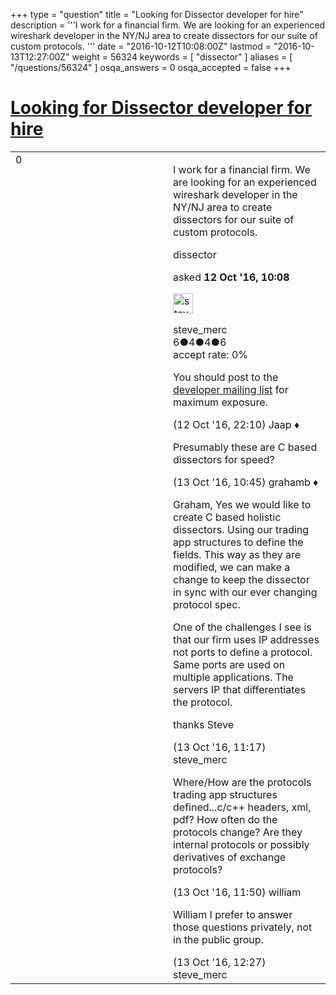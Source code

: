 +++
type = "question"
title = "Looking for Dissector developer for hire"
description = '''I work for a financial firm. We are looking for an experienced wireshark developer in the NY/NJ area to create dissectors for our suite of custom protocols. '''
date = "2016-10-12T10:08:00Z"
lastmod = "2016-10-13T12:27:00Z"
weight = 56324
keywords = [ "dissector" ]
aliases = [ "/questions/56324" ]
osqa_answers = 0
osqa_accepted = false
+++

<div class="headNormal">

# [Looking for Dissector developer for hire](/questions/56324/looking-for-dissector-developer-for-hire)

</div>

<div id="main-body">

<div id="askform">

<table id="question-table" style="width:100%;"><colgroup><col style="width: 50%" /><col style="width: 50%" /></colgroup><tbody><tr class="odd"><td style="width: 30px; vertical-align: top"><div class="vote-buttons"><span id="post-56324-upvote" class="ajax-command post-vote up" rel="nofollow" title="I like this post (click again to cancel)"> </span><div id="post-56324-score" class="post-score" title="current number of votes">0</div><span id="post-56324-downvote" class="ajax-command post-vote down" rel="nofollow" title="I dont like this post (click again to cancel)"> </span> <span id="favorite-mark" class="ajax-command favorite-mark" rel="nofollow" title="mark/unmark this question as favorite (click again to cancel)"> </span><div id="favorite-count" class="favorite-count"></div></div></td><td><div id="item-right"><div class="question-body"><p>I work for a financial firm. We are looking for an experienced wireshark developer in the NY/NJ area to create dissectors for our suite of custom protocols.<br />
</p></div><div id="question-tags" class="tags-container tags"><span class="post-tag tag-link-dissector" rel="tag" title="see questions tagged &#39;dissector&#39;">dissector</span></div><div id="question-controls" class="post-controls"></div><div class="post-update-info-container"><div class="post-update-info post-update-info-user"><p>asked <strong>12 Oct '16, 10:08</strong></p><img src="https://secure.gravatar.com/avatar/575922bd3f5d72b465eac18a045acfd7?s=32&amp;d=identicon&amp;r=g" class="gravatar" width="32" height="32" alt="steve_merc&#39;s gravatar image" /><p><span>steve_merc</span><br />
<span class="score" title="6 reputation points">6</span><span title="4 badges"><span class="badge1">●</span><span class="badgecount">4</span></span><span title="4 badges"><span class="silver">●</span><span class="badgecount">4</span></span><span title="6 badges"><span class="bronze">●</span><span class="badgecount">6</span></span><br />
<span class="accept_rate" title="Rate of the user&#39;s accepted answers">accept rate:</span> <span title="steve_merc has no accepted answers">0%</span> </br></p></div></div><div id="comments-container-56324" class="comments-container"><span id="56331"></span><div id="comment-56331" class="comment"><div id="post-56331-score" class="comment-score"></div><div class="comment-text"><p>You should post to the <a href="https://www.wireshark.org/mailman/listinfo/wireshark-dev">developer mailing list</a> for maximum exposure.</p></div><div id="comment-56331-info" class="comment-info"><span class="comment-age">(12 Oct '16, 22:10)</span> <span class="comment-user userinfo">Jaap ♦</span></div></div><span id="56343"></span><div id="comment-56343" class="comment"><div id="post-56343-score" class="comment-score"></div><div class="comment-text"><p>Presumably these are C based dissectors for speed?</p></div><div id="comment-56343-info" class="comment-info"><span class="comment-age">(13 Oct '16, 10:45)</span> <span class="comment-user userinfo">grahamb ♦</span></div></div><span id="56344"></span><div id="comment-56344" class="comment"><div id="post-56344-score" class="comment-score"></div><div class="comment-text"><p>Graham, Yes we would like to create C based holistic dissectors. Using our trading app structures to define the fields. This way as they are modified, we can make a change to keep the dissector in sync with our ever changing protocol spec.</p><p>One of the challenges I see is that our firm uses IP addresses not ports to define a protocol. Same ports are used on multiple applications. The servers IP that differentiates the protocol.</p><p>thanks Steve</p></div><div id="comment-56344-info" class="comment-info"><span class="comment-age">(13 Oct '16, 11:17)</span> <span class="comment-user userinfo">steve_merc</span></div></div><span id="56345"></span><div id="comment-56345" class="comment"><div id="post-56345-score" class="comment-score"></div><div class="comment-text"><p>Where/How are the protocols trading app structures defined...c/c++ headers, xml, pdf? How often do the protocols change? Are they internal protocols or possibly derivatives of exchange protocols?</p></div><div id="comment-56345-info" class="comment-info"><span class="comment-age">(13 Oct '16, 11:50)</span> <span class="comment-user userinfo">william</span></div></div><span id="56348"></span><div id="comment-56348" class="comment"><div id="post-56348-score" class="comment-score"></div><div class="comment-text"><p>William I prefer to answer those questions privately, not in the public group.</p></div><div id="comment-56348-info" class="comment-info"><span class="comment-age">(13 Oct '16, 12:27)</span> <span class="comment-user userinfo">steve_merc</span></div></div></div><div id="comment-tools-56324" class="comment-tools"></div><div class="clear"></div><div id="comment-56324-form-container" class="comment-form-container"></div><div class="clear"></div></div></td></tr></tbody></table>

</div>

</div>

